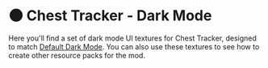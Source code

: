 # 🌑 Chest Tracker - Dark Mode

Here you'll find a set of dark mode UI textures for Chest Tracker, designed to match [Default Dark Mode](https://modrinth.com/resourcepack/default-dark-mode). You
can also use these textures to see how to create other resource packs for the mod.